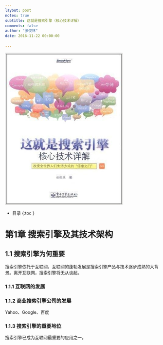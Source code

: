 ```yaml
---
layout: post
notes: true
subtitle: 这就是搜索引擎（核心技术详解）
comments: false
author: "张俊林"
date: 2016-11-22 00:00:00

---
```


![](/img/notes/search/theSearchEngine/the_search_engine.jpg)

*   目录
{:toc }

# 第1章 搜索引擎及其技术架构

## 1.1 搜索引擎为何重要

搜索引擎依托于互联网，互联网的蓬勃发展是搜索引擎产品与技术逐步成熟的大背景。离开互联网，搜索引擎将无从谈起。

### 1.1.1 互联网的发展

### 1.1.2 商业搜索引擎公司的发展

Yahoo、Google、百度

### 1.1.3 搜索引擎的重要地位

搜索引擎已成为互联网最重要的应用之一。



